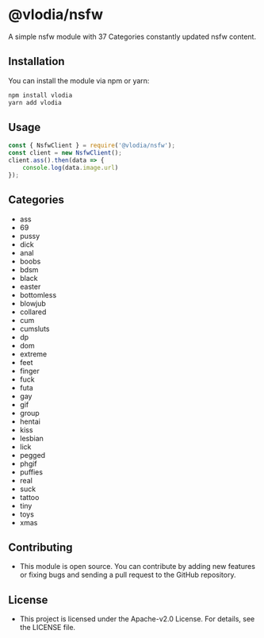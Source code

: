 # @vlodia/nsfw
A simple nsfw module with 37 Categories constantly updated nsfw content.

## Installation
You can install the module via npm or yarn:
```bash
npm install vlodia
yarn add vlodia
```

## Usage
```javascript
const { NsfwClient } = require('@vlodia/nsfw');
const client = new NsfwClient();
client.ass().then(data => {
    console.log(data.image.url)
});
```
## Categories

* ass
* 69
* pussy
* dick
* anal
* boobs
* bdsm
* black
* easter
* bottomless
* blowjub
* collared
* cum
* cumsluts
* dp
* dom
* extreme
* feet
* finger
* fuck
* futa
* gay
* gif
* group
* hentai
* kiss
* lesbian
* lick
* pegged
* phgif
* puffies
* real
* suck
* tattoo
* tiny
* toys
* xmas

## Contributing
* This module is open source. You can contribute by adding new features or fixing bugs and sending a pull request to the GitHub repository.

## License
* This project is licensed under the Apache-v2.0 License. For details, see the LICENSE file.
